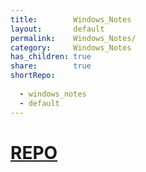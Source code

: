 ```yaml
---  
title:        Windows_Notes    
layout:       default    
permalink:    Windows_Notes/    
category:     Windows_Notes    
has_children: true    
share:        true    
shortRepo:    
    
  - windows_notes    
  - default    
---  
```

    
# [REPO](https://github.com/14paxton/Windows_Notes)